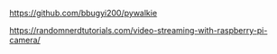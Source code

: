 https://github.com/bbugyi200/pywalkie

https://randomnerdtutorials.com/video-streaming-with-raspberry-pi-camera/
